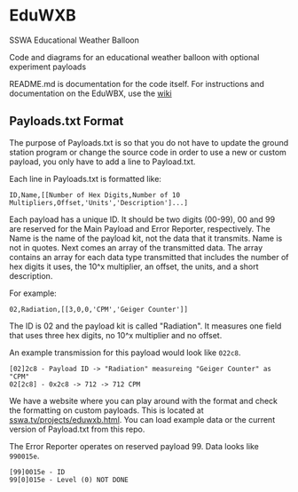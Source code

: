 # EduWXB

SSWA Educational Weather Balloon

Code and diagrams for an educational weather balloon with optional experiment payloads

README.md is documentation for the code itself. For instructions and documentation on the EduWBX, use the [wiki](https://github.com/aidanbxyz/EduWXB/wiki)

## Payloads.txt Format

The purpose of Payloads.txt is so that you do not have to update the ground station program or change the source code in order to use a new or custom payload, you only have to add a line to Payload.txt.

Each line in Payloads.txt is formatted like:

```
ID,Name,[[Number of Hex Digits,Number of 10 Multipliers,Offset,'Units','Description']...]
```

Each payload has a unique ID. It should be two digits (00-99), 00 and 99 are reserved for the Main Payload and Error Reporter, respectively. The Name is the name of the payload kit, not the data that it transmits. Name is not in quotes. Next comes an array of the transmitted data. The array contains an array for each data type transmitted that includes the number of hex digits it uses, the 10^x multiplier, an offset, the units, and a short description.

For example:

```
02,Radiation,[[3,0,0,'CPM','Geiger Counter']]
```

The ID is 02 and the payload kit is called "Radiation". It measures one field that uses three hex digits, no 10^x multiplier and no offset.

An example transmission for this payload would look like `022c8`.

```
[02]2c8 - Payload ID -> "Radiation" measureing "Geiger Counter" as "CPM"
02[2c8] - 0x2c8 -> 712 -> 712 CPM
```

We have a website where you can play around with the format and check the formatting on custom payloads. This is located at [sswa.tv/projects/eduwxb.html](https://sswa.tv/projects/eduwxb.html). You can load example data or the current version of Payload.txt from this repo.

The Error Reporter operates on reserved payload 99. Data looks like `990015e`.

```
[99]0015e - ID
99[0]015e - Level (0) NOT DONE
```
